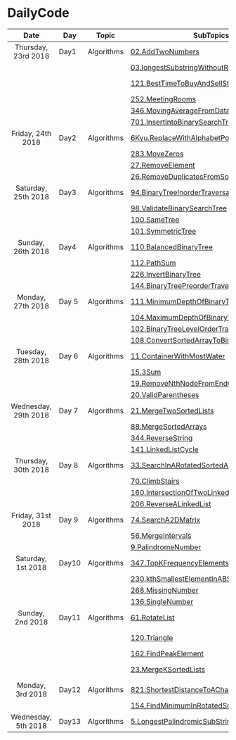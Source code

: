 # DailyCode

| Date                 | Day   | Topic      | SubTopics                                                                                                                                                                                             | Source   | Tags                          |
| :------------------: | ----- | ---------- | ----------------------------------------------------------------------------------------------------------------------------------------------------------------------------------------------------- | -------- | ----------------------------- |
| Thursday, 23rd 2018  | Day1  | Algorithms | [02.AddTwoNumbers](https://github.com/suyashchopra19/DailyCode/blob/master/AlgorithmsAndDataStructure/Algo/Leetcode/02.AddTwoNumbers-DONE.js)                                                         | LeetCode |                               |
|                      |       |            | [03.longestSubstringWithoutRepeatedCharacters](https://github.com/suyashchopra19/DailyCode/blob/master/AlgorithmsAndDataStructure/Algo/Leetcode/03.longestSubstringWithoutRepeatedCharacters-DONE.js) | LeetCode | [HashTable] [String]          |
|                      |       |            | [121.BestTimeToBuyAndSellStock](https://github.com/suyashchopra19/DailyCode/blob/master/AlgorithmsAndDataStructure/Algo/Leetcode/121.BestTimeToBuyAndSellStock-DONE.js)                               | LeetCode | [Array] [DynamicProgramming]  |
|                      |       |            | [252.MeetingRooms](https://github.com/suyashchopra19/DailyCode/blob/master/AlgorithmsAndDataStructure/Algo/Leetcode/121.BestTimeToBuyAndSellStock-DONE.js)                                            | LeetCode | [Sort]                        |
|                      |       |            | [346.MovingAverageFromDataStream](https://github.com/suyashchopra19/DailyCode/blob/master/AlgorithmsAndDataStructure/Algo/Leetcode/346.MovingAverageFromDataStream-DONE.js)                           | LeetCode |                               |
|                      |       |            | [701.InsertIntoBinarySearchTree](https://github.com/suyashchopra19/DailyCode/blob/master/AlgorithmsAndDataStructure/Algo/Leetcode/701.InsertIntoBinarySearchTree-DONE.js)                             | LeetCode | [Trees]                       |
| Friday, 24th 2018    | Day2  | Algorithms | [6Kyu.ReplaceWithAlphabetPosition]()                                                                                                                                                                  | CodeWars |                               |
|                      |       |            | [283.MoveZeros]()                                                                                                                                                                                     | LeetCode | [Array]                       |
|                      |       |            | [27.RemoveElement]()                                                                                                                                                                                  | LeetCode | [Array]                       |
|                      |       |            | [26.RemoveDuplicatesFromSortedArray]()                                                                                                                                                                | LeetCode | [Array]                       |
| Saturday, 25th 2018  | Day3  | Algorithms | [94.BinaryTreeInorderTraversal]()                                                                                                                                                                     | LeetCode | [Trees]                       |
|                      |       |            | [98.ValidateBinarySearchTree]()                                                                                                                                                                       | LeetCode | [Trees]                       |
|                      |       |            | [100.SameTree]()                                                                                                                                                                                      | LeetCode | [Trees]                       |
|                      |       |            | [101.SymmetricTree]()                                                                                                                                                                                 | LeetCode | [Trees]                       |
| Sunday, 26th 2018    | Day4  | Algorithms | [110.BalancedBinaryTree]()                                                                                                                                                                            | LeetCode | [Trees]                       |
|                      |       |            | [112.PathSum]()                                                                                                                                                                                       | LeetCode | [Trees]                       |
|                      |       |            | [226.InvertBinaryTree]()                                                                                                                                                                              | LeetCode | [Trees]                       |
|                      |       |            | [144.BinaryTreePreorderTraversal]()                                                                                                                                                                   | LeetCode | [Trees]                       |
| Monday, 27th 2018    | Day 5 | Algorithms | [111.MinimumDepthOfBinaryTree]()                                                                                                                                                                      | LeetCode | [Trees]                       |
|                      |       |            | [104.MaximumDepthOfBinaryTree]()                                                                                                                                                                      | LeetCode | [Trees]                       |
|                      |       |            | [102.BinaryTreeLevelOrderTraversal]()                                                                                                                                                                 | LeetCode | [Trees]                       |
|                      |       |            | [108.ConvertSortedArrayToBinarySearchTree]()                                                                                                                                                          | LeetCode | [Trees]                       |
| Tuesday, 28th 2018   | Day 6 | Algorithms | [11.ContainerWithMostWater]()                                                                                                                                                                         | LeetCode | [Array]                       |
|                      |       |            | [15.3Sum]()                                                                                                                                                                                           | LeetCode | [Array]                       |
|                      |       |            | [19.RemoveNthNodeFromEndOfList]()                                                                                                                                                                     | LeetCode | [LinkedList]                  |
|                      |       |            | [20.ValidParentheses]()                                                                                                                                                                               | LeetCode | [Stack]                       |
| Wednesday, 29th 2018 | Day 7 | Algorithms | [21.MergeTwoSortedLists]()                                                                                                                                                                            | LeetCode | [LinkedList]                  |
|                      |       |            | [88.MergeSortedArrays]()                                                                                                                                                                              | LeetCode | [Array]                       |
|                      |       |            | [344.ReverseString]()                                                                                                                                                                                 | LeetCode | [String]                      |
|                      |       |            | [141.LinkedListCycle]()                                                                                                                                                                               | LeetCode | [LinkedList]                  |
| Thursday, 30th 2018  | Day 8 | Algorithms | [33.SearchInARotatedSortedArray]()                                                                                                                                                                    | LeetCode | [BinarySearch]                |
|                      |       |            | [70.ClimbStairs]()                                                                                                                                                                                    | LeetCode | [DynamicProgramming]          |
|                      |       |            | [160.IntersectionOfTwoLinkedLists]()                                                                                                                                                                  | LeetCode | [LinkedList]                  |
|                      |       |            | [206.ReverseALinkedList]()                                                                                                                                                                            | LeetCode | [LinkedList]                  |
| Friday, 31st 2018    | Day 9 | Algorithms | [74.SearchA2DMatrix]()                                                                                                                                                                                | LeetCode | [Matrix],[Array]              |
|                      |       |            | [56.MergeIntervals]()                                                                                                                                                                                 | LeetCode | [Array]                       |
|                      |       |            | [9.PalindromeNumber]()                                                                                                                                                                                | LeetCode | [TwoPointer]                  |
| Saturday, 1st 2018   | Day10 | Algorithms | [347.TopKFrequencyElements]()                                                                                                                                                                         | LeetCode | [Math]                        |
|                      |       |            | [230.kthSmallestElementInABST]()                                                                                                                                                                      | LeetCode | [Trees]                       |
|                      |       |            | [268.MissingNumber]()                                                                                                                                                                                 | LeetCode | [Math]                        |
|                      |       |            | [136.SingleNumber]()                                                                                                                                                                                  | LeetCode | [Math]                        |
| Sunday, 2nd 2018     | Day11 | Algorithms | [61.RotateList]()                                                                                                                                                                                     | LeetCode | [LinkedList]                  |
|                      |       |            | [120.Triangle]()                                                                                                                                                                                      | LeetCode | [DynamicProgramming]-Nice     |
|                      |       |            | [162.FindPeakElement]()                                                                                                                                                                               | LeetCode | [BinarySearch]                |
|                      |       |            | [23.MergeKSortedLists]()                                                                                                                                                                              | LeetCode | [LinkedList],[BinarySearch]   |
| Monday, 3rd 2018     | Day12 | Algorithms | [821.ShortestDistanceToACharacter]()                                                                                                                                                                  | LeetCode | [DynamicProgramming] -Revisit |
|                      |       |            | [154.FindMinimumInRotatedSortedArray]()                                                                                                                                                               | LeetCode | [BinarySearch]                |
| Wednesday, 5th 2018  | Day13 | Algorithms | [5.LongestPalindromicSubString]()                                                                                                                                                                     | LeetCode | [String]                      |

